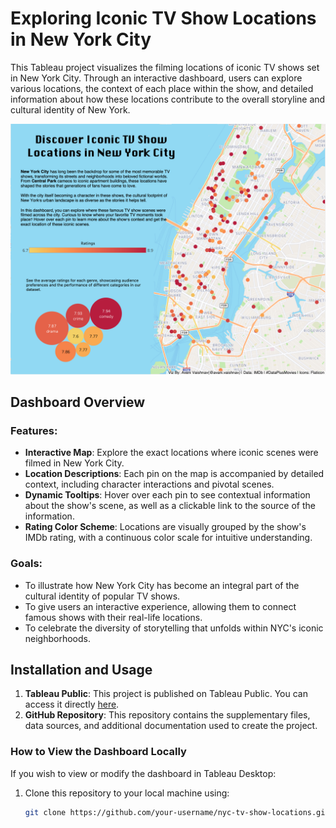 # Exploring Iconic TV Show Locations in New York City

This Tableau project visualizes the filming locations of iconic TV shows set in New York City. Through an interactive dashboard, users can explore various locations, the context of each place within the show, and detailed information about how these locations contribute to the overall storyline and cultural identity of New York.

![Dashboard Preview](ny_shows.png "Dashboard Preview")

## Dashboard Overview

### Features:
- **Interactive Map**: Explore the exact locations where iconic scenes were filmed in New York City.
- **Location Descriptions**: Each pin on the map is accompanied by detailed context, including character interactions and pivotal scenes.
- **Dynamic Tooltips**: Hover over each pin to see contextual information about the show's scene, as well as a clickable link to the source of the information.
- **Rating Color Scheme**: Locations are visually grouped by the show's IMDb rating, with a continuous color scale for intuitive understanding.

### Goals:
- To illustrate how New York City has become an integral part of the cultural identity of popular TV shows.
- To give users an interactive experience, allowing them to connect famous shows with their real-life locations.
- To celebrate the diversity of storytelling that unfolds within NYC's iconic neighborhoods.

## Installation and Usage

1. **Tableau Public**: This project is published on Tableau Public. You can access it directly [here](https://public.tableau.com/app/profile/avani.vaishnav/viz/NY_Shows/Dashboard1).
2. **GitHub Repository**: This repository contains the supplementary files, data sources, and additional documentation used to create the project.

### How to View the Dashboard Locally
If you wish to view or modify the dashboard in Tableau Desktop:
1. Clone this repository to your local machine using:
   ```bash
   git clone https://github.com/your-username/nyc-tv-show-locations.git
